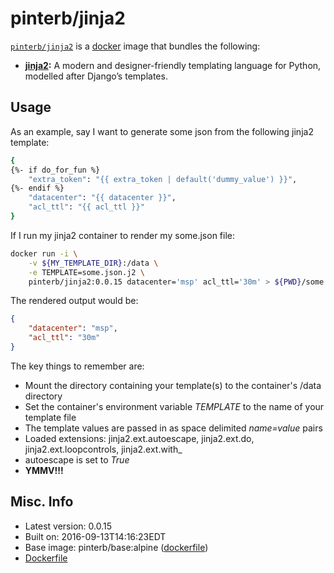 # pinterb/jinja2  

[`pinterb/jinja2`][1] is a [docker][2] image that bundles the following:  
* **[jinja2][3]:**  A modern and designer-friendly templating language for Python, modelled after Django’s templates.  

## Usage  
As an example, say I want to generate some json from the following jinja2 template:

```sh
{
{%- if do_for_fun %}
    "extra_token": "{{ extra_token | default('dummy_value') }}",
{%- endif %}
    "datacenter": "{{ datacenter }}",
    "acl_ttl": "{{ acl_ttl }}"
}
```


If I run my jinja2 container to render my some.json file:     

```sh
docker run -i \
    -v ${MY_TEMPLATE_DIR}:/data \
	-e TEMPLATE=some.json.j2 \
	pinterb/jinja2:0.0.15 datacenter='msp' acl_ttl='30m' > ${PWD}/some.json
```


The rendered output would be:
```json
{
    "datacenter": "msp",
    "acl_ttl": "30m"
}
```

The key things to remember are:   
* Mount the directory containing your template(s) to the container's /data directory
* Set the container's environment variable *TEMPLATE* to the name of your template file
* The template values are passed in as space delimited *name=value* pairs 
* Loaded extensions: jinja2.ext.autoescape, jinja2.ext.do, jinja2.ext.loopcontrols, jinja2.ext.with_
* autoescape is set to *True*
* **YMMV!!!**

## Misc. Info 
* Latest version: 0.0.15   
* Built on: 2016-09-13T14:16:23EDT   
* Base image: pinterb/base:alpine ([dockerfile][6])  
* [Dockerfile][7]

[1]: https://hub.docker.com/r/pinterb/jinja2/   
[2]: https://docker.com 
[3]: http://jinja.pocoo.org/docs/dev/
[6]: https://github.com/pinterb/dockerfiles/blob/master/base/alpine
[7]: https://github.com/pinterb/dockerfiles/tree/master/jinja2